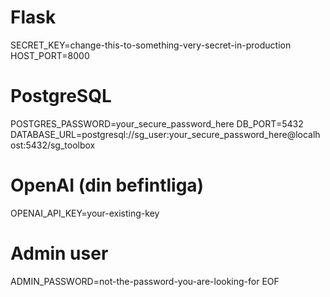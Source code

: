 


# Flask
SECRET_KEY=change-this-to-something-very-secret-in-production
HOST_PORT=8000

# PostgreSQL
POSTGRES_PASSWORD=your_secure_password_here
DB_PORT=5432
DATABASE_URL=postgresql://sg_user:your_secure_password_here@localhost:5432/sg_toolbox

# OpenAI (din befintliga)
OPENAI_API_KEY=your-existing-key

# Admin user
ADMIN_PASSWORD=not-the-password-you-are-looking-for
EOF